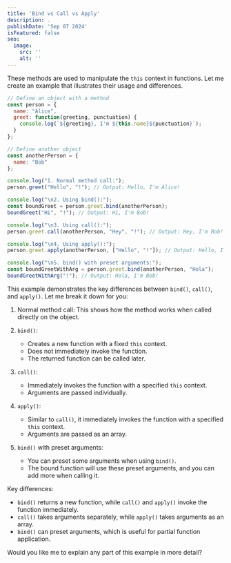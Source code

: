```yaml
---
title: 'Bind vs Call vs Apply'
description: .
publishDate: 'Sep 07 2024'
isFeatured: false
seo:
  image:
    src: ''
    alt: ''
---
```


These methods are used to manipulate the `this` context in functions. Let me create an example that illustrates their usage and differences.



```javascript
// Define an object with a method
const person = {
  name: "Alice",
  greet: function(greeting, punctuation) {
    console.log(`${greeting}, I'm ${this.name}${punctuation}`);
  }
};

// Define another object
const anotherPerson = {
  name: "Bob"
};

console.log("1. Normal method call:");
person.greet("Hello", "!"); // Output: Hello, I'm Alice!

console.log("\n2. Using bind():");
const boundGreet = person.greet.bind(anotherPerson);
boundGreet("Hi", "!"); // Output: Hi, I'm Bob!

console.log("\n3. Using call():");
person.greet.call(anotherPerson, "Hey", "!"); // Output: Hey, I'm Bob!

console.log("\n4. Using apply():");
person.greet.apply(anotherPerson, ["Hello", "!"]); // Output: Hello, I'm Bob!

console.log("\n5. bind() with preset arguments:");
const boundGreetWithArg = person.greet.bind(anotherPerson, "Hola");
boundGreetWithArg("!"); // Output: Hola, I'm Bob!

```

This example demonstrates the key differences between `bind()`, `call()`, and `apply()`. Let me break it down for you:

1. Normal method call: This shows how the method works when called directly on the object.

2. `bind()`: 
   - Creates a new function with a fixed `this` context.
   - Does not immediately invoke the function.
   - The returned function can be called later.

3. `call()`: 
   - Immediately invokes the function with a specified `this` context.
   - Arguments are passed individually.

4. `apply()`: 
   - Similar to `call()`, it immediately invokes the function with a specified `this` context.
   - Arguments are passed as an array.

5. `bind()` with preset arguments:
   - You can preset some arguments when using `bind()`.
   - The bound function will use these preset arguments, and you can add more when calling it.

Key differences:
- `bind()` returns a new function, while `call()` and `apply()` invoke the function immediately.
- `call()` takes arguments separately, while `apply()` takes arguments as an array.
- `bind()` can preset arguments, which is useful for partial function application.

Would you like me to explain any part of this example in more detail?
